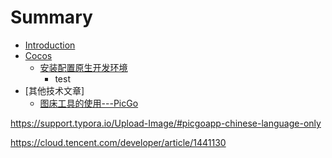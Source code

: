 # Summary

* [Introduction](README.md)
* [Cocos](cocos/test.md)
    * [安装配置原生开发环境](cocos/安装配置原生开发环境.md)
      * test
* [其他技术文章]
    * [图床工具的使用---PicGo](other/图床工具的使用---PicGo.md)



https://support.typora.io/Upload-Image/#picgoapp-chinese-language-only



https://cloud.tencent.com/developer/article/1441130